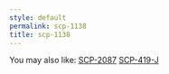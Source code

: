 ```yaml
---
style: default
permalink: scp-1138
title: scp-1138
---
```

You may also like:
[SCP-2087](http://scp-wiki.net/scp-2087)
[SCP-419-J](http://scp-wiki.net/scp-419-j)